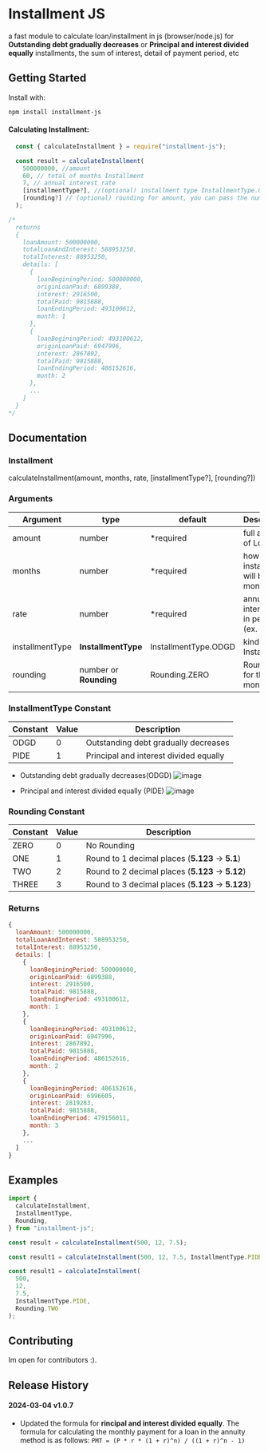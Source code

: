 # Installment JS

a fast module to calculate loan/installment in js (browser/node.js) for **Outstanding debt gradually decreases** or **Principal and interest divided equally** installments, the sum of interest, detail of payment period, etc

## Getting Started

Install with:

```
npm install installment-js
```

#### Calculating Installment:

```js
  const { calculateInstallment } = require("installment-js");

  const result = calculateInstallment(
    500000000, //amount
    60, // total of months Installment
    7, // annual interest rate
    [installmentType?], //(optional) installment type InstallmentType.ODGE for Outstanding debt gradually decreases and InstallmentType.PIDE for Principal and interest divided equally
    [rounding?] // (optional) rounding for amount, you can pass the number or use the constant Rounding.ZERO, Rounding.ONE, Rounding.TWO,...
  );

/*
  returns
  {
    loanAmount: 500000000,
    totalLoanAndInterest: 588953250,
    totalInterest: 88953250,
    details: [
      {
        loanBeginingPeriod: 500000000,
        originLoanPaid: 6899388,
        interest: 2916500,
        totalPaid: 9815888,
        loanEndingPeriod: 493100612,
        month: 1
      },
      {
        loanBeginingPeriod: 493100612,
        originLoanPaid: 6947996,
        interest: 2867892,
        totalPaid: 9815888,
        loanEndingPeriod: 486152616,
        month: 2
      },
      ...
    ]
  }
*/

```

## Documentation

### Installment

calculateInstallment(amount, months, rate, [installmentType?], [rounding?])

### Arguments

| Argument        | type                   | default              | Description                               |
| --------------- | ---------------------- | -------------------- | ----------------------------------------- |
| amount          | number                 | \*required           | full amount of Loan                       |
| months          | number                 | \*required           | how many installments will be (in months) |
| rate            | number                 | \*required           | annual interest rate in percent (ex. 3.5) |
| installmentType | **InstallmentType**    | InstallmentType.ODGD | kind of Installment                       |
| rounding        | number or **Rounding** | Rounding.ZERO        | Rounding for the money                    |

### InstallmentType Constant

| Constant | Value | Description                            |
| -------- | ----- | -------------------------------------- |
| ODGD     | 0     | Outstanding debt gradually decreases   |
| PIDE     | 1     | Principal and interest divided equally |

- Outstanding debt gradually decreases(ODGD)
  ![image](https://github.com/Tranthanh98/calculate-installment/assets/51749033/ed86422f-f369-4ed6-8538-7dddbb43ffa3)

- Principal and interest divided equally (PIDE)
  ![image](https://github.com/Tranthanh98/calculate-installment/assets/51749033/52616282-b3a1-4606-b308-8a4428af65dc)

### Rounding Constant

| Constant | Value | Description                                        |
| -------- | ----- | -------------------------------------------------- |
| ZERO     | 0     | No Rounding                                        |
| ONE      | 1     | Round to 1 decimal places (**5.123** -> **5.1**)   |
| TWO      | 2     | Round to 2 decimal places (**5.123** -> **5.12**)  |
| THREE    | 3     | Round to 3 decimal places (**5.123** -> **5.123**) |

### Returns

```js
{
  loanAmount: 500000000,
  totalLoanAndInterest: 588953250,
  totalInterest: 88953250,
  details: [
    {
      loanBeginingPeriod: 500000000,
      originLoanPaid: 6899388,
      interest: 2916500,
      totalPaid: 9815888,
      loanEndingPeriod: 493100612,
      month: 1
    },
    {
      loanBeginingPeriod: 493100612,
      originLoanPaid: 6947996,
      interest: 2867892,
      totalPaid: 9815888,
      loanEndingPeriod: 486152616,
      month: 2
    },
    {
      loanBeginingPeriod: 486152616,
      originLoanPaid: 6996605,
      interest: 2819283,
      totalPaid: 9815888,
      loanEndingPeriod: 479156011,
      month: 3
    },
    ...
  ]
}
```

## Examples

```js
import {
  calculateInstallment,
  InstallmentType,
  Rounding,
} from "installment-js";

const result = calculateInstallment(500, 12, 7.5);

const result1 = calculateInstallment(500, 12, 7.5, InstallmentType.PIDE);

const result1 = calculateInstallment(
  500,
  12,
  7.5,
  InstallmentType.PIDE,
  Rounding.TWO
);
```

## Contributing

Im open for contributors :).

## Release History

#### 2024-03-04 v1.0.7

- Updated the formula for **rincipal and interest divided equally**. The formula for calculating the monthly payment for a loan in the annuity method is as follows:
  `PMT = (P * r * (1 + r)^n) / ((1 + r)^n - 1)`

